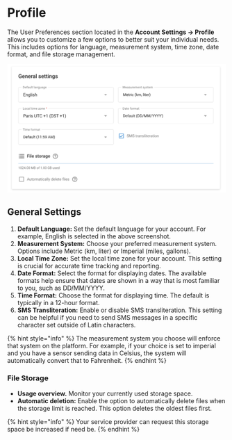 # Profile

The User Preferences section located in the **Account Settings → Profile** allows you to customize a few options to better suit your individual needs. This includes options for language, measurement system, time zone, date format, and file storage management.

![](attachments/image-20240718-180427.png)

## General Settings

1. **Default Language:** Set the default language for your account. For example, English is selected in the above screenshot.
2. **Measurement System:** Choose your preferred measurement system. Options include Metric (km, liter) or Imperial (miles, gallons).
3. **Local Time Zone:** Set the local time zone for your account. This setting is crucial for accurate time tracking and reporting.
4. **Date Format:** Select the format for displaying dates. The available formats help ensure that dates are shown in a way that is most familiar to you, such as DD/MM/YYYY.
5. **Time Format:** Choose the format for displaying time. The default is typically in a 12-hour format.
6. **SMS Transliteration:** Enable or disable SMS transliteration. This setting can be helpful if you need to send SMS messages in a specific character set outside of Latin characters.

{% hint style="info" %}
The measurement system you choose will enforce that system on the platform. For example, if your choice is set to imperial and you have a sensor sending data in Celsius, the system will automatically convert that to Fahrenheit.
{% endhint %}

### File Storage

* **Usage overview.** Monitor your currently used storage space.
* **Automatic deletion:** Enable the option to automatically delete files when the storage limit is reached. This option deletes the oldest files first.

{% hint style="info" %}
Your service provider can request this storage space be increased if need be.
{% endhint %}
